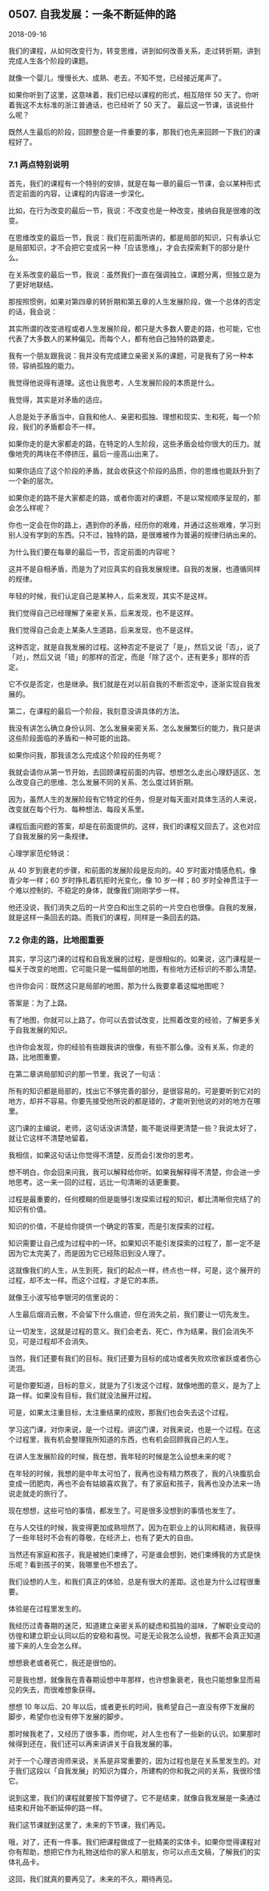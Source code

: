 ## 0507. 自我发展：一条不断延伸的路

2018-09-16

我们的课程，从如何改变行为，转变思维，讲到如何改善关系，走过转折期，讲到完成人生各个阶段的课题。

就像一个婴儿，慢慢长大、成熟、老去，不知不觉，已经接近尾声了。

如果你听到了这里，这意味着，我们已经以课程的形式，相互陪伴 50 天了。你听着我这不太标准的浙江普通话，也已经听了 50 天了。
最后这一节课，该说些什么呢？

既然人生最后的阶段，回顾整合是一件重要的事，那我们也先来回顾一下我们的课程好了。

### 7.1 两点特别说明

首先，我们的课程有一个特别的安排，就是在每一章的最后一节课，会以某种形式否定前面的内容，让课程的内容进一步深化。

比如，在行为改变的最后一节，我说：不改变也是一种改变，接纳自我是很难的改变。

在思维改变的最后一节，我说：我们在前面所讲的，都是局部的知识，只有承认它是局部知识，才不会把它变成另一种「应该思维」，才会去探索剩下的部分是什么。

在关系改变的最后一节，我说：虽然我们一直在强调独立，课题分离，但独立是为了更好地联结。

那按照惯例，如果对第四章的转折期和第五章的人生发展阶段，做一个总体的否定的话，我会说：

其实所谓的改变进程或者人生发展阶段，都只是大多数人要走的路，也可能，它也代表了大多数人的某种偏见。而每个人，都有他自己独特的路要走。

我有一个朋友跟我说：我并没有完成建立亲密关系的课题，可是我有了另一种本领，容纳孤独的能力。

我觉得他说得有道理。这也让我思考，人生发展阶段的本质是什么。

我觉得，其实是对矛盾的适应。

人总是处于矛盾当中，自我和他人、亲密和孤独、理想和现实、生和死，每一个阶段，我们的矛盾都会不一样。

如果你走的是大家都走的路，在特定的人生阶段，这些矛盾会给你很大的压力。就像地壳的两块在不停挤压，最后一座高山出来了。

如果你适应了这个阶段的矛盾，就会收获这个阶段的品质，你的思维也能跃升到了一个新的层次。

如果你走的路不是大家都走的路，或者你面对的课题，不是以常规顺序呈现的，那会怎么样呢？

你也一定会在你的路上，遇到你的矛盾，经历你的艰难，并通过这些艰难，学习到别人没有学到的东西。只不过，独特的路，是很难被作为普遍的规律归纳出来的。

为什么我们要在每章的最后一节，否定前面的内容呢？

这并不是自相矛盾，而是为了对应真实的自我发展规律。自我的发展，也遵循同样的规律。

年轻的时候，我们认定自己是某种人，后来发现，其实不是这样。

我们觉得自己已经理解了亲密关系，后来发现，也不是这样。

我们觉得自己会走上某条人生道路，后来发现，也不是这样。

这种否定，就是自我发展的过程。这种否定不是说了「是」，然后又说「否」，说了「对」，然后又说「错」的那样的否定，而是「除了这个，还有更多」那样的否定。

它不仅是否定，也是继承。我们就是在对以前自我的不断否定中，逐渐实现自我发展的。

第二，在课程的最后一个阶段，我刻意没讲具体的方法。

我没有讲怎么确立身份认同、怎么发展亲密关系、怎么发展繁衍的能力，我只是讲这些阶段面临的矛盾和一种可能的出路。

如果你问我，那我该怎么完成这个阶段的任务呢？

我就会请你从第一节开始，去回顾课程前面的内容。想想怎么走出心理舒适区、怎么改变自己的思维、怎么发展不同的关系、怎么度过转折期。

因为，虽然人生的发展阶段有它特定的任务，但是对每天面对具体生活的人来说，改变就在每个行为、每种想法、每段关系里。

课程后面问题的答案，却是在前面提供的。这样，我们的课程又回去了。这也对应了自我发展的另一条规律。

心理学家范伦特说：

从 40 岁到衰老的步骤，和前面的发展阶段是反向的。40 岁时面对情感危机，像青少年一样；60 岁时挣扎着抗拒时光变化，像 10 岁一样；80 岁时全神贯注于一个难以控制的、不稳定的身体，就像我们刚刚学步一样。

他还没说，我们消失之后的一片空白和出生之前的一片空白也很像。自我的发展，就是这样一条回去的路。而我们的课程，同样是一条回去的路。

### 7.2 你走的路，比地图重要

其实，学习这门课的过程和自我发展的过程，是很相似的。如果说，这门课程是一幅关于改变的地图，它可能只是一幅局部的地图，有些地方还标识的不那么清楚。

也许你会问：既然这只是局部的地图，那为什么我要拿着这幅地图呢？

答案是：为了上路。

有了地图，你就可以上路了。你可以去尝试改变，比照着改变的经验，了解更多关于自我发展的知识。

也许你会发现，你的经验有些跟我讲的很像，有些不那么像。没有关系，你走的路，比地图重要。

在第二章讲局部知识的那一节里，我说了一句话：

所有的知识都是局部的，找出它不够完善的部分，是很容易的。可是要听到它对的地方，却并不容易。你要先接受他所说的都是错的，才能听到他说的对的地方在哪里。

这门课的主编说，老师，这句话没讲清楚，能不能说得更清楚一些？我说太好了，就让它这样不清楚地留着。

我相信，如果这句话让你觉得不清楚，反而会引发你的思考。

想不明白，你会回来问我，我可以解释给你听。如果我解释得不清楚，你会进一步地思考。这一来一回的过程，远比一句清晰的话更重要。

过程是最重要的，任何模糊的但是能够引发探索过程的知识，都比清晰但完结了的知识有价值。

知识的价值，不是给你提供一个确定的答案，而是引发探索的过程。

知识需要让自己成为过程中的一环。如果知识不能引发探索的过程了，那一定不是因为它太完美了，而是因为它已经陈旧到没人理了。

这就像我们的人生，从生到死，我们的起点一样，终点也一样，可是，这个展开的过程，却不太一样。而这个过程，才是它的本质。

就像王小波写给李银河的信里说的：

人生最后烟消云散，不会留下什么痕迹，但在消失之前，我们要让一切先发生。

让一切发生，这就是过程的意义。我们会老去、死亡，作为结果，我们会消失不见，可是过程却不会消失。

当然，我们还要有我们的目标。我们还要为目标的成功或者失败欢欣雀跃或者伤心流泪。

可是你要知道，目标的意义，就是为了引发这个过程，就像地图的意义，是为了上路一样。如果没有目标，我们就没法展开过程。

可是，如果太注重目标，太注重结果的成败，那我们也会失去这个过程。

学习这门课，对你来说，是一个过程。讲这门课，对我来说，也是一个过程。在这个过程里，我有机会整理我所知道的东西，也有机会回顾我自己的人生。

在讲人生发展阶段的时候，我在想，我年轻的时候是怎么设想未来的呢？

在年轻的时候，我想的是中年太可怕了，我再也没有精力熬夜了，我的八块腹肌会变成一团肥肉，再也不会有姑娘喜欢我了。有了家庭和孩子，我再也没办法来一场说走就走的旅行了。

现在想想，这些可怕的事情，都发生了。可是很多没想到的事情也发生了。

在与人交往的时候，我变得更加成熟坦然了。因为在职业上的认同和精进，我获得了一些年轻时不会有的尊敬，在经济上，也有了更大的自由。

当然还有家庭和孩子，我是被她们束缚了，可是谁会想到，她们束缚我的方式是快乐呢？看到孩子的笑，我哪里也不想去了。

我们设想的人生，和我们真正的体验，总是有很大的差距。这也是为什么过程很重要。

体验是在过程里发生的。

我经历过青春期的迷茫，知道建立亲密关系的疑虑和孤独的滋味，了解职业变动的彷徨和建立职业认同以后的安稳和喜悦。可是无论我怎么设想，我都不会真正知道接下来的人生会怎么样。

想想衰老或者死亡，我还是很怕的。

可是我也想，就像我在青春期设想中年那样，也许想象衰老，我也只能想象显而易见的失去，而很难想象获得。

想想 10 年以后、20 年以后，或者更长的时间，我希望自己一直没有停下发展的脚步，希望你也没有停下发展的脚步。

那时候我老了，又经历了很多事，而你呢，对人生也有了一些新的认识。如果那时候得到还在，我们还可以再来讲讲关于自我发展的事。

对于一个心理咨询师来说，关系是非常重要的，因为过程也是在关系里发生的。对于我们这段以「自我发展」的知识为媒介，所建构的你和我之间的关系，我很珍惜它。

说到这里，我们的课程就要按下暂停键了。它不是结束，就像自我发展是一条通过结束和开始不断延伸的路一样。

我们这节课就到这里了，未来的下节课，我们再见。

哦，对了，还有一件事。我们把课程做成了一批精美的实体卡。如果你觉得课程对你有帮助，想把它作为礼物送给你的家人和朋友，你可以点击文稿，了解我们的实体礼品卡。

这回，我们就真的要再见了。未来的不久，期待再见。